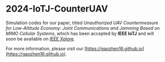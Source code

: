 # 2024-IoTJ-CounterUAV

Simulation codes for our paper, titled *Unauthorized UAV Countermeasure for Low-Altitude Economy: Joint Communications and Jamming Based on MIMO Cellular Systems*, which has been accepted by **IEEE IoTJ** and will soon be available on [IEEE Xplore](https://ieeexplore.ieee.org/).

For more information, please visit our [https://gaozhen16.github.io](https://gaozhen16.github.io).
